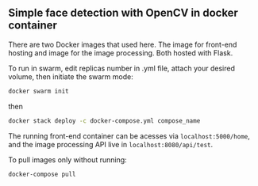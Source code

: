 ## Simple face detection with OpenCV in docker container

There are two Docker images that used here. The image for front-end hosting and image for the image processing. Both hosted with Flask.

To run in swarm, edit replicas number in .yml file, attach your desired volume, then initiate the swarm mode:
```sh
docker swarm init
```
then
```sh
docker stack deploy -c docker-compose.yml compose_name
```

The running front-end container can be acesses via ```localhost:5000/home```, and the image processing API live in ```localhost:8080/api/test```.

To pull images only without running:
```sh
docker-compose pull
```
